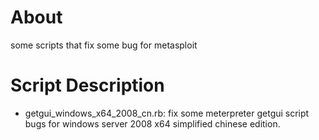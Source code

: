 # About
some scripts that fix some bug for metasploit

# Script Description
- getgui_windows_x64_2008_cn.rb: fix some meterpreter getgui script bugs for windows server 2008 x64 simplified chinese edition.
